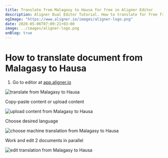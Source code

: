 ```yaml
---
title: Translate from Malagasy to Hausa for free in Aligner Editor
description: Aligner Dual Editor Tutorial. How to translate for free from Malagasy to Hausa. Aligner is multilingual document management platform. 
ogImage: "https://www.aligner.io/images/aligner-logo.png"
date: 2020-05-06T07:09:21+03:00
image: ../images/aligner-logo.png
onBlog: true
---
```


# How to translate document from Malagasy to Hausa

1. Go to editor at [app.aligner.io](https://app.aligner.io "Aligner App web page")

![translate from Malagasy to Hausa](../aligner-blank-editor.png "translate from Malagasy to Hausa")

Copy-paste content or upload content

![upload content from Malagasy to Hausa](../aligner-uploaded-document.png "upload content from Malagasy to Hausa")

Choose desired language

![choose machine translation from Malagasy to Hausa](../aligner-language-dropdown.png "choose machine translation from Malagasy to Hausa")

Work and edit 2 documents in parallel

![edit translation from Malagasy to Hausa](../aligner-double-sitded-editor.png "edit translation from Malagasy to Hausa")

